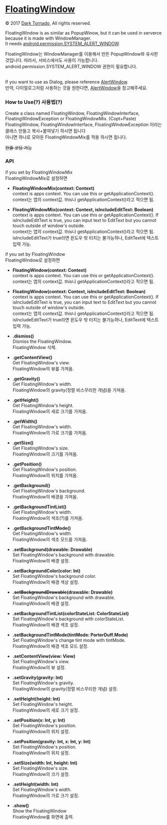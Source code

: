 # <a href="https://github.com/DarkTornado/FloatingWindow">FloatingWindow</a>

© 2017 <a href="https://github.com/DarkTornado">Dark Tornado</a>, All rights reserved.

FloatingWindow is as similar as PopupWinow, but it can be used in serverce because it is made with WindowManager.<br>
It needs <a href="https://developer.android.com/reference/android/Manifest.permission.html#SYSTEM_ALERT_WINDOW">android.permission.SYSTEM_ALERT_WINDOW</a>.<br>

FloatingWindow는 WindowManager를 이용해서 만든 PopupWindow와 유사한 것입니다. 따라서, 서비스에서도 사용이 가능합니다.<br>
android.permission.SYSTEM_ALERT_WINDOW 권한이 필요합니다.<br><br>


If you want to use as Dialog, please reference <a href="https://github.com/DarkTornado/AlertWindow">AlertWindow</a>.<br>
만약, 다이얼로그처럼 사용하는 것을 원한다면, <a href="https://github.com/DarkTornado/AlertWindow">AlertWindow</a>을 참고해주세요.


### How to Use(?) 사용법(?)
Create a class named FloatingWindow, FloatingWindowInterface, FloatingWindowException or FloatingWindowMix. (Copt+Paste)<br>
FloatingWindow, FloatingWindowInterface, FloatingWindowException 이라는 클래스 만들고 복사+붙여넣기 하시면 됩니다<br>
아니면 하나로 모아둔 FloatingWindowMix를 적용 하시면 됩니다.<br>

<del>한줄 코딩 가능</del>


### API


if you set by FloatingWindowMix<br>
FloatingWindowMix로 설정하면

- <b>FloatingWindowMix(context: Context)</b><br>
context is apps context. You can use this or getApplicationContext().<br>
context는 앱의 context값. this나 getApplicationContext()라고 적으면 됨.

- <b>FloatingWindowMix(context: Context, isIncludeEditText: Boolean)</b><br>
context is apps context. You can use this or getApplicationContext(). If isIncludeEditText is true, you can input text to EditText but you cannot touch outside of window's outside.<br>
context는 앱의 context값. this나 getApplicationContext()라고 적으면 됨. isIncludeEditText가 true라면 윈도우 밖 터치는 불가능하나, EditText에 텍스트 입력 가능.


if you set by FloatingWindow<br>
FloatingWindow로 설정하면

- <b>FloatingWindow(context: Context)</b><br>
context is apps context. You can use this or getApplicationContext().<br>
context는 앱의 context값. this나 getApplicationContext()라고 적으면 됨.

- <b>FloatingWindow(context: Context, isIncludeEditText: Boolean)</b><br>
context is apps context. You can use this or getApplicationContext(). If isIncludeEditText is true, you can input text to EditText but you cannot touch outside of window's outside.<br>
context는 앱의 context값. this나 getApplicationContext()라고 적으면 됨. isIncludeEditText가 true라면 윈도우 밖 터치는 불가능하나, EditText에 텍스트 입력 가능.

- <b>.dismiss()</b><br>
Dismiss the FloatingWindow.<br>
FloatingWindow 삭제.

- <b>.getContentView()</b><br>
Get FloatingWindow's view.<br>
FloatingWindow의 뷰를 가져옴.

- <b>.getGravity()</b><br>
Get FloatingWindow's width.<br>
FloatingWindow의 gravity(정렬 비스무리한 개념)을 가져옴.

- <b>.getHeight()</b><br>
Get FloatingWindow's height.<br>
FloatingWindow의 세로 크기를 가져옴.

- <b>.getWidth()</b><br>
Get FloatingWindow's width.<br>
FloatingWindow의 가로 크기를 가져옴.

- <b>.getSize()</b><br>
Get FloatingWindow's size.<br>
FloatingWindow의 크기를 가져옴.

- <b>.getPosition()</b><br>
Get FloatingWindow's position.<br>
FloatingWindow의 위치를 가져옴.

- <b>.getBackground()</b><br>
Get FloatingWindow's background.<br>
FloatingWindow의 배경을 가져옴.

- <b>.getBackgroundTintList()</b><br>
Get FloatingWindow's width.<br>
FloatingWindow의 색조(?)를 가져옴.

- <b>.getBackgroundTintMode()</b><br>
Get FloatingWindow's width.<br>
FloatingWindow의 색조 모드를 가져옴.

- <b>.setBackground(drawable: Drawable)</b><br>
Set FloatingWindow's background with drawable.<br>
FloatingWindow의 배경 설정.

- <b>.setBackgroundColor(color: Int)</b><br>
Set FloatingWindow's background color.<br>
FloatingWindow의 배경 색상 설정.

- <b>.<del>setBackgroundDrawable</del>(drawable: Drawable)</b><br>
Set FloatingWindow's background with drawable.<br>
FloatingWindow의 배경 설정.

- <b>.setBackgroundTintList(colorStateList: ColorStateList)</b><br>
Set FloatingWindow's background with colorStateList.<br>
FloatingWindow의 배경 색조 설정.

- <b>.setBackgroundTintMode(tintMode: PorterDuff.Mode)</b><br>
Set FloatingWindow's change tint mode with tintMode.<br>
FloatingWindow의 배경 색조 모드 설정.

- <b>.setContentView(view: View)</b><br>
Set FloatingWindow's view.<br>
FloatingWindow의 뷰 설정.

- <b>.setGravity(gravity: Int)</b><br>
Set FloatingWindow's gravity.<br>
FloatingWindow의 gravity(정렬 비스무리한 개념) 설정.

- <b>.setHeight(height: Int)</b><br>
Set FloatingWindow's height.<br>
FloatingWindow의 세로 크기 설정.

- <b>.setPosition(x: Int, y: Int)</b><br>
Set FloatingWindow's position.<br>
FloatingWindow의 위치 설정.

- <b>.setPosition(gravity: Int, x: Int, y: Int)</b><br>
Set FloatingWindow's position.<br>
FloatingWindow의 위치 설정.

- <b>.setSize(width: Int, height: Int)</b><br>
Set FloatingWindow's size.<br>
FloatingWindow의 크기 설정.

- <b>.setHeight(width: Int)</b><br>
Set FloatingWindow's width.<br>
FloatingWindow의 가로 크기 설정.

- <b>.show()</b><br>
Show the FloatingWindow<br>
FloatingWindow를 화면에 출력.

